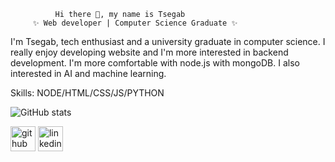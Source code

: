 
              Hi there 👋, my name is Tsegab
         ✨ Web developer | Computer Science Graduate ✨

I'm Tsegab, tech enthusiast and a university graduate in computer science. I really enjoy developing website and I'm more interested in backend development. I'm more comfortable with node.js with mongoDB. I also interested in AI and machine learning.

Skills: NODE/HTML/CSS/JS/PYTHON


![GitHub stats](https://github-readme-stats.vercel.app/api?username=Tesfaye1047&show_icons=true)  

[<img src='https://cdn.jsdelivr.net/npm/simple-icons@3.0.1/icons/github.svg' alt='github' height='40'>](https://github.com/Tesfaye1047)  [<img src='https://cdn.jsdelivr.net/npm/simple-icons@3.0.1/icons/linkedin.svg' alt='linkedin' height='40'>](https://www.linkedin.com/in/tsegab-tesfaye-214151234/)   




